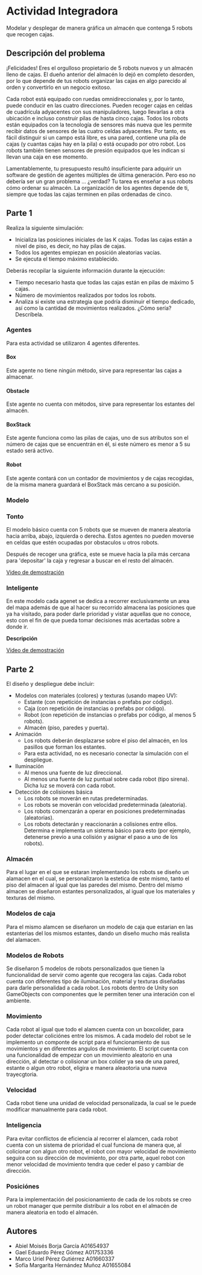 # Actividad Integradora

Modelar y desplegar de manera gráfica un almacén que contenga 5 robots que recogen cajas.

## Descripción del problema

¡Felicidades! Eres el orgulloso propietario de 5 robots nuevos y un almacén lleno de cajas. El dueño anterior del almacén lo dejó en completo desorden, por lo que depende de tus robots organizar las cajas en algo parecido al orden y convertirlo en un negocio exitoso.

Cada robot está equipado con ruedas omnidireccionales y, por lo tanto, puede conducir en las cuatro direcciones. Pueden recoger cajas en celdas de cuadrícula adyacentes con sus manipuladores, luego llevarlas a otra ubicación e incluso construir pilas de hasta cinco cajas. Todos los robots están equipados con la tecnología de sensores más nueva que les permite recibir datos de sensores de las cuatro celdas adyacentes. Por tanto, es fácil distinguir si un campo está libre, es una pared, contiene una pila de cajas (y cuantas cajas hay en la pila) o está ocupado por otro robot. Los robots también tienen sensores de presión equipados que les indican si llevan una caja en ese momento.

Lamentablemente, tu presupuesto resultó insuficiente para adquirir un software de gestión de agentes múltiples de última generación. Pero eso no debería ser un gran problema ... ¿verdad? Tu tarea es enseñar a sus robots cómo ordenar su almacén. La organización de los agentes depende de ti, siempre que todas las cajas terminen en pilas ordenadas de cinco.

## Parte 1

Realiza la siguiente simulación:

- Inicializa las posiciones iniciales de las K cajas. Todas las cajas están a nivel de piso, es decir, no hay pilas de cajas.
- Todos los agentes empiezan en posición aleatorias vacías.
- Se ejecuta el tiempo máximo establecido.

Deberás recopilar la siguiente información durante la ejecución:

- Tiempo necesario hasta que todas las cajas están en pilas de máximo 5 cajas.
- Número de movimientos realizados por todos los robots.
- Analiza si existe una estrategia que podría disminuir el tiempo dedicado, así como la cantidad de movimientos realizados. ¿Cómo sería? Descríbela.

### Agentes

Para esta actividad se utilizaron 4 agentes diferentes.

#### Box

Este agente no tiene ningún método, sirve para representar las cajas a almacenar.

#### Obstacle

Este agente no cuenta con métodos, sirve para representar los estantes del almacén.

#### BoxStack

Este agente funciona como las pilas de cajas, uno de sus atributos son el número de cajas que se encuentrán en él, si este número es menor a 5 su estado será activo.

#### Robot

Este agente contará con un contador de movimientos y de cajas recogidas, de la misma manera guardará el BoxStack más cercano a su posición.

### Modelo

### Tonto

El modelo básico cuenta con 5 robots que se mueven de manera aleatoria hacia arriba, abajo, izquierda o derecha. Estos agentes no pueden moverse en celdas que estén ocupadas por obstaculos u otros robots.

Después de recoger una gráfica, este se mueve hacia la pila más cercana para 'depositar' la caja y regresar a buscar en el resto del almacén.

[Video de demostración](https://drive.google.com/file/d/1wiSOyhpr2vfoFqKS43xY8yjRBlGlxilq/view?usp=sharing)

### Inteligente

En este modelo cada agenet se dedica a recorrer exclusivamente un area del mapa además de que al hacer su recorrido almacena las posiciones que ya ha visitado, para poder darle prioridad y vistar aquellas que no conoce, esto con el fin de que pueda tomar decisiones más acertadas sobre a donde ir.

**Descripción**

[Video de demostración](https://drive.google.com/file/d/1VcvI71xLhD6RHvlzhsE_8qXu-0iIk2G-/view?usp=sharing)

## Parte 2

El diseño y despliegue debe incluir:

- Modelos con materiales (colores) y texturas (usando mapeo UV):
  - Estante (con repetición de instancias o prefabs por código).
  - Caja (con repetición de instancias o prefabs por código).
  - Robot (con repetición de instancias o prefabs por código, al menos 5 robots).
  - Almacén (piso, paredes y puerta).
- Animación
  - Los robots deberán desplazarse sobre el piso del almacén, en los pasillos que forman los estantes.
  - Para esta actividad, no es necesario conectar la simulación con el despliegue.
- Iluminación
  - Al menos una fuente de luz direccional.
  - Al menos una fuente de luz puntual sobre cada robot (tipo sirena). Dicha luz se moverá con cada robot.
- Detección de colisiones básica
  - Los robots se moverán en rutas predeterminadas.
  - Los robots se moverán con velocidad predeterminada (aleatoria).
  - Los robots comenzarán a operar en posiciones predeterminadas (aleatorias).
  - Los robots detectarán y reaccionarán a colisiones entre ellos. Determina e implementa un sistema básico para esto (por ejemplo, detenerse previo a una colisión y asignar el paso a uno de los robots).

### Almacén

Para el lugar en el que se estaran implementando los robots se diseño un alamacen en el cual, se personalizaron la estetica de este mismo, tanto el piso del almacen al igual que las paredes del mismo.
Dentro del mismo almacen se diseñaron estantes personalizados, al igual que los materiales y texturas del mismo.

### Modelos de caja

Para el mismo alamcen se diseñaron un modelo de caja que estarian en las estanterias del los mismos estantes, dando un diseño mucho más realista del alamacen.

### Modelos de Robots

Se diseñaron 5 modelos de robots personalizados que tienen la funcionalidad de servir como agente que recogera las cajas.
Cada robot cuenta con diferentes tipo de iluminación, material y texturas diseñadas para darle personalidad a cada robot.
Los robots dentro de Unity son GameObjects con componentes que le permiten tener una interación con el ambiente.

### Movimiento

Cada robot al igual que todo el alamcen cuenta con un boxcolider, para poder detectar coliciónes entre los mismos. A cada modelo del robot se le implemento un componte de script para el funcionamiento de sus movimientos y en diferentes angulos de movimiento. El script cuenta con una funcionalidad de empezar con un movimiento aleatorio en una dirección, al detectar o colisionar un box colider ya sea de una pared, estante o algun otro robot, eligira e manera aleaotoria una nueva trayecgtoria.

### Velocidad 

Cada robot tiene una unidad de velocidad personalizada, la cual se le puede modificar manualmente para cada robot.

### Inteligencia

Para evitar conflictos de eficiencia al recorrer el alamcen, cada robot cuenta con un sistema de prioridad el cual funciona de manera que, al colicionar con algun otro robot, el robot con mayor velocidad de movimiento seguira con su dirección de movimiento, por otra parte, aquel robot con menor velocidad de movimiento tendra que ceder el paso y cambiar de dirección.

### Posiciónes

Para la implementación del posicionamiento de cada de los robots se creo un robot manager que permite distribuir a los robot en el almacén de manera aleatoria en todo el almacén.

## Autores

- Abiel Moisés Borja García A01654937
- Gael Eduardo Pérez Gómez A01753336
- Marco Uriel Pérez Gutiérrez A01660337
- Sofía Margarita Hernández Muñoz A01655084
